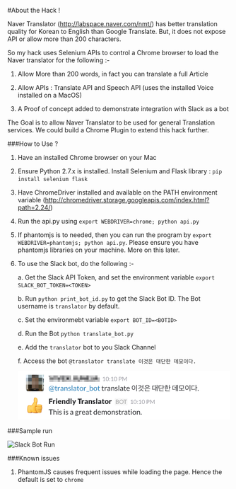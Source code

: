 #About the Hack !

Naver Translator (http://labspace.naver.com/nmt/) has better translation quality for Korean to English than Google Translate. 
But, it does not expose API or allow more than 200 characters.

So my hack uses Selenium APIs to control a Chrome browser to load the Naver translator for the following :-

1. Allow More than 200 words, in fact you can translate a full Article

2. Allow APIs : Translate API and Speech API (uses the installed Voice installed on a MacOS)

3. A Proof of concept added to demonstrate integration with Slack as a bot

The Goal is to allow Naver Translator to be used for general Translation services. We could build a Chrome Plugin to extend 
this hack further. 

###How to Use ?

1. Have an installed Chrome browser on your Mac
2. Ensure Python 2.7.x is installed. Install Selenium and Flask library : `pip install selenium flask`
3. Have ChromeDriver installed and available on the PATH environment variable (http://chromedriver.storage.googleapis.com/index.html?path=2.24/)
4. Run the api.py using `export WEBDRIVER=chrome; python api.py`
5. If phantomjs is to needed, then you can run the program by `export WEBDRIVER=phantomjs; python api.py`. Please ensure you have phantomjs libraries on your machine. More on this later. 
6. To use the Slack bot, do the following :- 
    
    a. Get the Slack API Token, and set the environment variable `export SLACK_BOT_TOKEN=<TOKEN>`
    
    b. Run `python print_bot_id.py` to get the Slack Bot ID. The Bot username is `translator` by default.
    
    c. Set the environmebt variable `export BOT_ID=<BOTID>`
    
    d. Run the Bot `python translate_bot.py`
    
    e. Add the `translator` bot to you Slack Channel
    
    f. Access the bot `@translator translate 이것은 대단한 데모이다.`
    
    ![Slack Bot Demo](translator_demo.png)
    

###Sample run 

![Slack Bot Run](http://g.recordit.co/A7IlRFk1RO.gif)


    

###Known issues

1. PhantomJS causes frequent issues while loading the page. Hence the default is set to `chrome`




